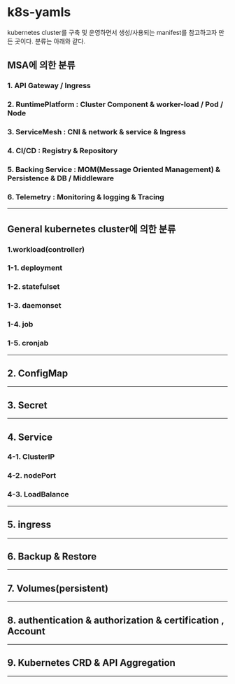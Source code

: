 # k8s-yamls

kubernetes cluster를 구축 및 운영하면서 생성/사용되는 manifest를 참고하고자 만든 곳이다.
분류는 아래와 같다.


## MSA에 의한 분류
### 1. API Gateway / Ingress 
### 2. RuntimePlatform : Cluster Component & worker-load / Pod / Node
### 3. ServiceMesh : CNI & network & service & Ingress
### 4. CI/CD : Registry & Repository
### 5. Backing Service : MOM(Message Oriented Management) & Persistence & DB / Middleware
### 6. Telemetry : Monitoring & logging & Tracing
---

## General kubernetes cluster에 의한 분류
### 1.workload(controller)
### 1-1. deployment
### 1-2. statefulset 
### 1-3. daemonset
### 1-4. job
### 1-5. cronjab
---
## 2. ConfigMap
---
## 3. Secret
---
## 4. Service
### 4-1. ClusterIP
### 4-2. nodePort
### 4-3. LoadBalance
---
## 5. ingress
---
## 6. Backup & Restore
---
## 7. Volumes(persistent)
---
## 8. authentication & authorization & certification , Account
---
## 9. Kubernetes CRD & API Aggregation
---
